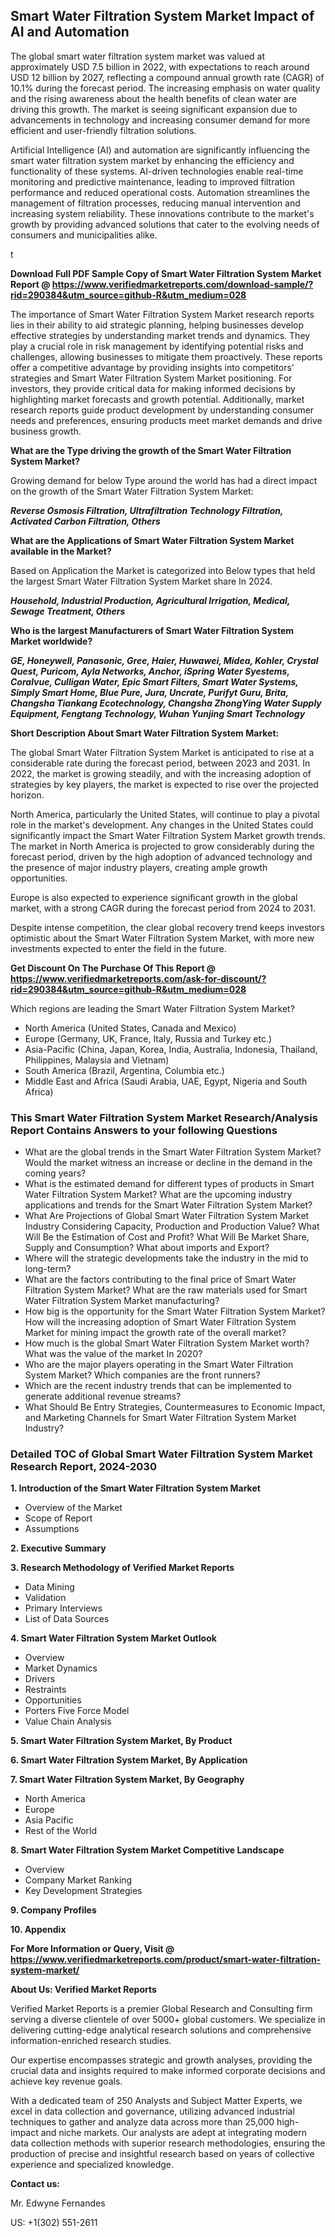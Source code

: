 <h2>Smart Water Filtration System Market Impact of AI and Automation</h2><p>The global smart water filtration system market was valued at approximately USD 7.5 billion in 2022, with expectations to reach around USD 12 billion by 2027, reflecting a compound annual growth rate (CAGR) of 10.1% during the forecast period. The increasing emphasis on water quality and the rising awareness about the health benefits of clean water are driving this growth. The market is seeing significant expansion due to advancements in technology and increasing consumer demand for more efficient and user-friendly filtration solutions.</p><p>Artificial Intelligence (AI) and automation are significantly influencing the smart water filtration system market by enhancing the efficiency and functionality of these systems. AI-driven technologies enable real-time monitoring and predictive maintenance, leading to improved filtration performance and reduced operational costs. Automation streamlines the management of filtration processes, reducing manual intervention and increasing system reliability. These innovations contribute to the market's growth by providing advanced solutions that cater to the evolving needs of consumers and municipalities alike.</p>t</p><p id="" class=""><strong>Download Full PDF Sample Copy of Smart Water Filtration System Market Report @ <a href="https://www.verifiedmarketreports.com/download-sample/?rid=290384&utm_source=github-R&utm_medium=028" target="_blank">https://www.verifiedmarketreports.com/download-sample/?rid=290384&utm_source=github-R&utm_medium=028</a></strong></p><p>The importance of&nbsp;Smart Water Filtration System Market research reports lies in their ability to aid strategic planning, helping businesses develop effective strategies by understanding market trends and dynamics. They play a crucial role in risk management by identifying potential risks and challenges, allowing businesses to mitigate them proactively. These reports offer a competitive advantage by providing insights into competitors' strategies and Smart Water Filtration System Market positioning. For investors, they provide critical data for making informed decisions by highlighting market forecasts and growth potential. Additionally, market research reports guide product development by understanding consumer needs and preferences, ensuring products meet market demands and drive business growth.</p><p><strong>What are the&nbsp;Type driving the growth of the Smart Water Filtration System Market?</strong></p><p id="" class="">Growing demand for below Type around the world has had a direct impact on the growth of the Smart Water Filtration System Market:</p><em><strong>Reverse Osmosis Filtration, Ultrafiltration Technology Filtration, Activated Carbon Filtration, Others</strong></em></p><strong>What are the&nbsp;Applications&nbsp;of Smart Water Filtration System Market available in the Market?</strong></p><p id="" class="">Based on Application the Market is categorized into Below types that held the largest Smart Water Filtration System Market share In 2024.</p><em><strong>Household, Industrial Production, Agricultural Irrigation, Medical, Sewage Treatment, Others</strong></em></p><strong>Who is the largest Manufacturers of Smart Water Filtration System Market worldwide?</strong></p><p><em><strong>GE, Honeywell, Panasonic, Gree, Haier, Huwawei, Midea, Kohler, Crystal Quest, Puricom, Ayla Networks, Anchor, iSpring Water Syestems, Coralvue, Culligan Water, Epic Smart Filters, Smart Water Systems, Simply Smart Home, Blue Pure, Jura, Uncrate, Purifyt Guru, Brita, Changsha Tiankang Ecotechnology, Changsha ZhongYing Water Supply Equipment, Fengtang Technology, Wuhan Yunjing Smart Technology</strong></em></p><p id="" class=""><strong>Short Description About Smart Water Filtration System Market:</strong></p><p>The global Smart Water Filtration System Market is anticipated to rise at a considerable rate during the forecast period, between 2023 and 2031. In 2022, the market is growing steadily, and with the increasing adoption of strategies by key players, the market is expected to rise over the projected horizon.</p><p>North America, particularly the United States, will continue to play a pivotal role in the market's development. Any changes in the United States could significantly impact the Smart Water Filtration System Market growth trends. The market in North America is projected to grow considerably during the forecast period, driven by the high adoption of advanced technology and the presence of major industry players, creating ample growth opportunities.</p><p>Europe is also expected to experience significant growth in the global market, with a strong CAGR during the forecast period from 2024 to 2031.</p><p>Despite intense competition, the clear global recovery trend keeps investors optimistic about the Smart Water Filtration System Market, with more new investments expected to enter the field in the future.</p><p id="" class=""><strong>Get Discount On The Purchase Of This Report @ <a href="https://www.verifiedmarketreports.com/ask-for-discount/?rid=290384&utm_source=github-R&utm_medium=028" target="_blank">https://www.verifiedmarketreports.com/ask-for-discount/?rid=290384&utm_source=github-R&utm_medium=028</a></strong></p>Which regions are leading the Smart Water Filtration System Market?</p><ul><li>North America (United States, Canada and Mexico)</li><li>Europe (Germany, UK, France, Italy, Russia and Turkey etc.)</li><li>Asia-Pacific (China, Japan, Korea, India, Australia, Indonesia, Thailand, Philippines, Malaysia and Vietnam)</li><li>South America (Brazil, Argentina, Columbia etc.)</li><li>Middle East and Africa (Saudi Arabia, UAE, Egypt, Nigeria and South Africa)</li></ul><h3 id="" class="">This Smart Water Filtration System Market Research/Analysis Report Contains Answers to your following Questions</h3><ul><li>What are the global trends in the Smart Water Filtration System Market? Would the market witness an increase or decline in the demand in the coming years?</li><li>What is the estimated demand for different types of products in Smart Water Filtration System Market? What are the upcoming industry applications and trends for the Smart Water Filtration System Market?</li><li>What Are Projections of Global Smart Water Filtration System Market Industry Considering Capacity, Production and Production Value? What Will Be the Estimation of Cost and Profit? What Will Be Market Share, Supply and Consumption? What about imports and Export?</li><li>Where will the strategic developments take the industry in the mid to long-term?</li><li>What are the factors contributing to the final price of Smart Water Filtration System Market? What are the raw materials used for Smart Water Filtration System Market manufacturing?</li><li>How big is the opportunity for the Smart Water Filtration System Market? How will the increasing adoption of Smart Water Filtration System Market for mining impact the growth rate of the overall market?</li><li>How much is the global Smart Water Filtration System Market worth? What was the value of the market In 2020?</li><li>Who are the major players operating in the Smart Water Filtration System Market? Which companies are the front runners?</li><li>Which are the recent industry trends that can be implemented to generate additional revenue streams?</li><li>What Should Be Entry Strategies, Countermeasures to Economic Impact, and Marketing Channels for Smart Water Filtration System Market Industry?</li></ul><h3 id="" class="">Detailed TOC of Global Smart Water Filtration System Market Research Report, 2024-2030</h3><p id="" class=""><strong>1. Introduction of the Smart Water Filtration System Market</strong></p><ul><li>Overview of the Market</li><li>Scope of Report</li><li>Assumptions</li></ul><p id="" class=""><strong>2. Executive Summary</strong></p><p id="" class=""><strong>3. Research Methodology of Verified Market Reports</strong></p><ul><li>Data Mining</li><li>Validation</li><li>Primary Interviews</li><li>List of Data Sources</li></ul><p id="" class=""><strong>4. Smart Water Filtration System Market Outlook</strong></p><ul><li>Overview</li><li>Market Dynamics</li><li>Drivers</li><li>Restraints</li><li>Opportunities</li><li>Porters Five Force Model</li><li>Value Chain Analysis</li></ul><p id="" class=""><strong>5. Smart Water Filtration System Market, By Product</strong></p><p id="" class=""><strong>6. Smart Water Filtration System Market, By Application</strong></p><p id="" class=""><strong>7. Smart Water Filtration System Market, By Geography</strong></p><ul><li>North America</li><li>Europe</li><li>Asia Pacific</li><li>Rest of the World</li></ul><p id="" class=""><strong>8. Smart Water Filtration System Market Competitive Landscape</strong></p><ul><li>Overview</li><li>Company Market Ranking</li><li>Key Development Strategies</li></ul><p id="" class=""><strong>9. Company Profiles</strong></p><p id="" class=""><strong>10. Appendix</strong></p><p id="" class=""><strong>For More Information or Query, Visit @ <a href="https://www.verifiedmarketreports.com/product/smart-water-filtration-system-market/" target="_blank">https://www.verifiedmarketreports.com/product/smart-water-filtration-system-market/</a></strong></p><p id="" class=""><strong>About Us: Verified Market Reports</strong></p><p id="" class="">Verified Market Reports is a premier Global Research and Consulting firm serving a diverse clientele of over 5000+ global customers. We specialize in delivering cutting-edge analytical research solutions and comprehensive information-enriched research studies.</p><p id="" class="">Our expertise encompasses strategic and growth analyses, providing the crucial data and insights required to make informed corporate decisions and achieve key revenue goals.</p><p id="" class="">With a dedicated team of 250 Analysts and Subject Matter Experts, we excel in data collection and governance, utilizing advanced industrial techniques to gather and analyze data across more than 25,000 high-impact and niche markets. Our analysts are adept at integrating modern data collection methods with superior research methodologies, ensuring the production of precise and insightful research based on years of collective experience and specialized knowledge.</p><p id="" class=""><strong>Contact us:</strong></p><p id="" class="">Mr. Edwyne Fernandes</p><p id="" class="">US: +1(302) 551-2611</p>